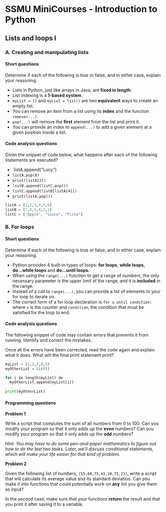 # SSMU MiniCourses - Introduction to Python

## Lists and loops I

### A. Creating and manipulating lists

#### Short questions

Determine if each of the following is true or false, and in either case, explain your reasoning.

- Lists in Python, just like arrays in Java, are __fixed in length__.
- List indexing is a __1-based system__.
- `myList = []` and `myList = list()` are two __equivalent__ ways to create an empty list.
- You can remove an item from a list using its __index__ and the function `remove(...)`.
- `pop(...)` will remove the __first__ element from the list and print it.
- You can provide an index to `append(...)` to add a given element at a given position inside a list.

#### Code analysis questions

Given the snippet of code below, what happens after each of the following statements are executed?

- `listA.append("Lucy")
- `listA.pop(0)`
- `print(listA[2])`
- `listB.append(listC.pop())`
- `listC.append(listB[listA[4]])`
- `print(listA.pop())`

```python
listA = [1,2,3,4,5,6]
listB = [7,6,5,4,3,2]
listC = ["Apple", "Sauce", "Pizza"]
```

### B. For loops

#### Short questions

Determine if each of the following is true or false, and in either case, explain your reasoning.

- Python provides 4 built-in types of loops: __for loops__, __while loops__, __do...while loops__ and __do...until loops__.
- When using the `range(...)` function to get a range of numbers, the only necessary parameter is the upper limit of the range, and it is __included__ in the range.
- Instead of a call to `range(...)`, you can provide a list of elements to your for loop to iterate on.
- The correct form of a for loop declaration is `for x until condition:` where `x` is the counter and `condition`, the condition that must be satisfied for the loop to end.

#### Code analysis questions

The following snippet of code may contain errors that prevents it from running. Identify and correct the mistakes.

Once all the errors have been corrected, read the code again and explain what it does. What will the final print statement print? 

```python
myList = (1,2,3,4,5)
myOtherList = list()

for i in length(myList) do
  myOtherList.append(myList[i])
  
print(myOtherList)
```

#### Programming questions

__Problem 1__

Write a script that computes the sum of all numbers from 0 to 100.
Can you modify your program so that it only adds up the __even__ numbers?
Can you modify your program so that it only adds up the __odd__ numbers?

_Hint: You may have to do some pen-and-paper mathematics to figure out how to do the last two tasks. Later, we'll discuss conditional statements, which will make your life easier for that kind of problem._

__Problem 2__

Given the following list of numbers, `[55,60,75,43,10,75,23]`, write a script that will calculate its average value and its standard deviation.
Can you make it into functions that could potentially work on __any__ list you give them as input?

In the second case, make sure that your functions __return__ the result and that you print it after saving it to a variable.
